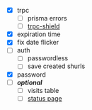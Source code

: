- [x] trpc
  - [ ] prisma errors
  - [ ] [trpc-shield](https://github.com/omar-dulaimi/trpc-shield)
- [x] expiration time
- [x] fix date flicker
- [ ] auth
  - [ ] passwordless
  - [ ] save created shurls
- [x] password
- [ ] ***optional***
  - [ ] visits table
  - [ ] [status page](https://status.shurl.ovh/)
